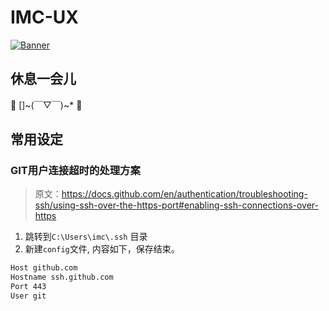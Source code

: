 # IMC-UX

[![Banner](https://s3.amazonaws.com/freecodecamp/wide-social-banner.png)]()

##  休息一会儿

🍕 []~(￣▽￣)~* 🍹

##  常用设定

### GIT用户连接超时的处理方案

> 原文：https://docs.github.com/en/authentication/troubleshooting-ssh/using-ssh-over-the-https-port#enabling-ssh-connections-over-https

1. 跳转到`C:\Users\imc\.ssh` 目录
2. 新建`config`文件, 内容如下，保存结束。
```bash
Host github.com
Hostname ssh.github.com
Port 443
User git
```


